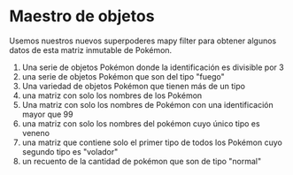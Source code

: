 # Maestro de objetos

Usemos nuestros nuevos superpoderes mapy filter para obtener algunos datos de esta matriz inmutable de Pokémon.

1. Una serie de objetos Pokémon donde la identificación es divisible por 3
2. una serie de objetos Pokémon que son del tipo "fuego"
3. Una variedad de objetos Pokémon que tienen más de un tipo
4. una matriz con solo los nombres de los Pokémon
5. Una matriz con solo los nombres de Pokémon con una identificación mayor que 99
6. una matriz con solo los nombres del pokémon cuyo único tipo es veneno
7. una matriz que contiene solo el primer tipo de todos los Pokémon cuyo segundo tipo es "volador"
8. un recuento de la cantidad de pokémon que son de tipo "normal"
